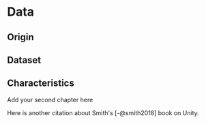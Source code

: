 # Data

## Origin
## Dataset
## Characteristics

Add your second chapter here
 
Here is another citation about Smith's [-@smith2018] book on Unity.

